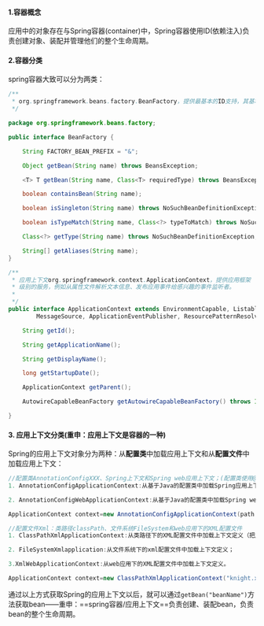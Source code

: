 #### 1.容器概念

应用中的对象存在与Spring容器(container)中，Spring容器使用ID(依赖注入)负责创建对象、装配并管理他们的整个生命周期。

#### 2.容器分类

spring容器大致可以分为两类：

```java
/**
 * org.springframework.beans.factory.BeanFactory，提供最基本的ID支持，其基本方法如下(一般不会使用)
 */

package org.springframework.beans.factory;

public interface BeanFactory {

	String FACTORY_BEAN_PREFIX = "&";

	Object getBean(String name) throws BeansException;

	<T> T getBean(String name, Class<T> requiredType) throws BeansException;

	boolean containsBean(String name);

	boolean isSingleton(String name) throws NoSuchBeanDefinitionException;

	boolean isTypeMatch(String name, Class<?> typeToMatch) throws NoSuchBeanDefinitionException;

	Class<?> getType(String name) throws NoSuchBeanDefinitionException;

	String[] getAliases(String name);
}

/**
 * 应用上下文org.springframework.context.ApplicationContext，提供应用框架
 * 级别的服务，例如从属性文件解析文本信息、发布应用事件给感兴趣的事件监听者。
 * 
 */
public interface ApplicationContext extends EnvironmentCapable, ListableBeanFactory, HierarchicalBeanFactory,
		MessageSource, ApplicationEventPublisher, ResourcePatternResolver {

	String getId();

	String getApplicationName();

	String getDisplayName();

	long getStartupDate();

	ApplicationContext getParent();

	AutowireCapableBeanFactory getAutowireCapableBeanFactory() throws IllegalStateException;

} 
```
#### 3. 应用上下文分类(重申：应用上下文是容器的一种)

Spring的应用上下文对象分为两种：从**配置类**中加载应用上下文和从**配置文件**中加载应用上下文：

```java
//配置类AnnotationConfigXXX、Spring上下文和Spring web应用上下文；(配置类使用@Configuration)
1. AnnotationConfigApplicationContext:从基于Java的配置类中加载Spring应用上下文；

2. AnnotationConfigWebApplicationContext:从基于Java的配置类中加载Spring web应用上下文；

ApplicationContext context=new AnnotationConfigApplicationContext(path.to.class.AuthServiceConfig.class);

//配置文件Xml：类路径classPath、文件系统FileSystem和web应用下的XML配置文件
1. ClassPathXmlApplicationContext:从类路径下的XML配置文件中加载上下文定义（把应用上下文定义文件作为类资源);

2. FileSystemXmlapplication:从文件系统下的xml配置文件中加载上下文定义；

3.XmlWebApplicationContext:从web应用下的XML配置文件中加载上下文定义。

ApplicationContext context=new ClassPathXmlApplicationContext("knight.xml");

```

通过以上方式获取Spring的应用上下文以后，就可以通过`getBean("beanName")`方法获取bean——重申：==spring容器/应用上下文==负责创建、装配bean，负责bean的整个生命周期。